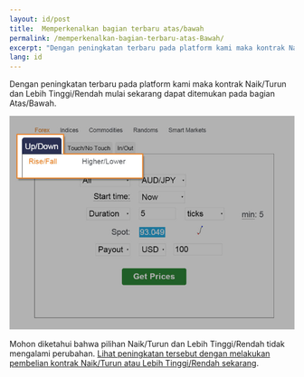 ```yaml
---
layout: id/post
title:  Memperkenalkan bagian terbaru atas/bawah
permalink: /memperkenalkan-bagian-terbaru-atas-Bawah/
excerpt: "Dengan peningkatan terbaru pada platform kami maka kontrak Naik/Turun dan Lebih Tinggi/Rendah mulai sekarang dapat ditemukan pada bagian Atas/Bawah."
lang: id
---
```


Dengan peningkatan terbaru pada platform kami maka kontrak Naik/Turun dan Lebih Tinggi/Rendah mulai sekarang dapat ditemukan pada bagian Atas/Bawah.

![](/images/rise-fall.jpg)

Mohon diketahui bahwa pilihan Naik/Turun dan Lebih Tinggi/Rendah tidak mengalami perubahan. [Lihat peningkatan tersebut dengan melakukan pembelian kontrak Naik/Turun atau Lebih Tinggi/Rendah sekarang](https://www.binary.com/c/trade.cgi?market=forex&time=5m&form_name=risefall&expiry_type=duration&amount_type=payout&H=S0P&currency=USD&underlying_symbol=frxAUDJPY&amount=100&date_start=now&type=CALL&l=ID&lid=&utm_medium=social&utm_campaign=whatsnew&utm_source=blog&utm_content=whatsnew).
